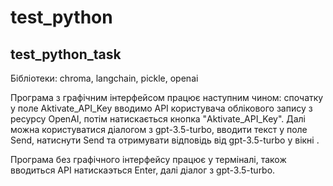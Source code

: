 # test_python
test_python_task
-----------------
Бібліотеки:
chroma,
langchain,
pickle,
openai

Програма з графічним інтерфейсом працює наступним чином: спочатку у поле Aktivate_API_Key вводимо API користувача облікового запису з ресурсу OpenAI, потім натискається кнопка "Aktivate_API_Key". Далі можна користуватися діалогом з gpt-3.5-turbo, вводити текст у поле Send, натиснути Send та отримувати відповідь від gpt-3.5-turbo у вікні .

Програма без графічного інтерфейсу працює у терміналі, також вводиться API натискаэться Enter, далі діалог з gpt-3.5-turbo.
